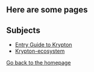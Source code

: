 ---
---

## Here are some pages

## Subjects

- [Entry Guide to Krypton](Entry-Guide-to-Krypton.md)
- [Krypton-ecosystem](Krypton-ecosystem.md)


[Go back to the homepage](../)